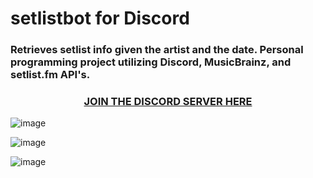 # setlistbot for Discord

### Retrieves setlist info given the artist and the date. Personal programming project utilizing Discord, MusicBrainz, and setlist.fm API's.

<h3 align= "center">
<a href="https://discord.gg/PSKHmVgu"> 
  JOIN THE DISCORD SERVER HERE
</a>
</h3>

![image](https://github.com/coltonchrane/setlistbot/assets/70654301/201d12db-2d81-426f-838a-f6fc7e0e2914)

![image](https://github.com/coltonchrane/setlistbot/assets/70654301/ea464a85-c8ce-4b50-bdf3-998d9d99a403)

![image](https://github.com/coltonchrane/setlistbot/assets/70654301/ce5853bd-de53-4c60-83d0-4f2bb5828020)
